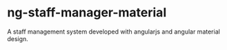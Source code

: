 # ng-staff-manager-material
A staff management system developed with angularjs and angular material design.
